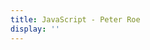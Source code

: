 ```yaml
---
title: JavaScript - Peter Roe
display: ''
---
```


<div class="prose m-auto mb-8 select-none">
  <NoteTitleIcons currentTitle="javascript"/>
</div>

<ClientOnly>
  <Plum/>
</ClientOnly>

<ListNotes type="javascript"/>